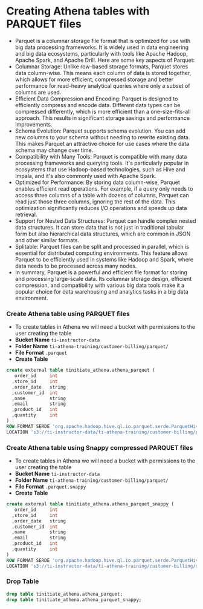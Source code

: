 # Creating Athena tables with PARQUET files
* Parquet is a columnar storage file format that is optimized for use with big data processing frameworks. It is widely used in data engineering and big data ecosystems, particularly with tools like Apache Hadoop, Apache Spark, and Apache Drill. Here are some key aspects of Parquet:
* Columnar Storage: Unlike row-based storage formats, Parquet stores data column-wise. This means each column of data is stored together, which allows for more efficient, compressed storage and better performance for read-heavy analytical queries where only a subset of columns are used.
* Efficient Data Compression and Encoding: Parquet is designed to efficiently compress and encode data. Different data types can be compressed differently, which is more efficient than a one-size-fits-all approach. This results in significant storage savings and performance improvements.
* Schema Evolution: Parquet supports schema evolution. You can add new columns to your schema without needing to rewrite existing data. This makes Parquet an attractive choice for use cases where the data schema may change over time.
* Compatibility with Many Tools: Parquet is compatible with many data processing frameworks and querying tools. It's particularly popular in ecosystems that use Hadoop-based technologies, such as Hive and Impala, and it's also commonly used with Apache Spark.
* Optimized for Performance: By storing data column-wise, Parquet enables efficient read operations. For example, if a query only needs to access three columns of a table with dozens of columns, Parquet can read just those three columns, ignoring the rest of the data. This optimization significantly reduces I/O operations and speeds up data retrieval.
* Support for Nested Data Structures: Parquet can handle complex nested data structures. It can store data that is not just in traditional tabular form but also hierarchical data structures, which are common in JSON and other similar formats.
* Splitable: Parquet files can be split and processed in parallel, which is essential for distributed computing environments. This feature allows Parquet to be efficiently used in systems like Hadoop and Spark, where data needs to be processed across many nodes.
* In summary, Parquet is a powerful and efficient file format for storing and processing large-scale data. Its columnar storage design, efficient compression, and compatibility with various big data tools make it a popular choice for data warehousing and analytics tasks in a big data environment.

### Create Athena table using PARQUET files
* To create tables in Athena we will need a bucket with permissions to the user creating the table
* **Bucket Name** `ti-instructor-data`
* **Folder Name** `ti-athena-training/customer-billing/parquet/`
* **File Format** `.parquet`
* **Create Table**
```sql
create external table tinitiate_athena.athena_parquet (
   order_id     int
  ,store_id     int
  ,order_date   string
  ,customer_id  int
  ,name         string
  ,email        string
  ,product_id   int
  ,quantity     int
)
ROW FORMAT SERDE 'org.apache.hadoop.hive.ql.io.parquet.serde.ParquetHiveSerDe'
LOCATION 's3://ti-instructor-data/ti-athena-training/customer-billing/parquet';
```

### Create Athena table using Snappy compressed PARQUET files
* To create tables in Athena we will need a bucket with permissions to the user creating the table
* **Bucket Name** `ti-instructor-data`
* **Folder Name** `ti-athena-training/customer-billing/parquet/`
* **File Format** `.parquet.snappy`
* **Create Table**
```sql
create external table tinitiate_athena.athena_parquet_snappy (
   order_id     int
  ,store_id     int
  ,order_date   string
  ,customer_id  int
  ,name         string
  ,email        string
  ,product_id   int
  ,quantity     int
)
ROW FORMAT SERDE 'org.apache.hadoop.hive.ql.io.parquet.serde.ParquetHiveSerDe'
LOCATION 's3://ti-instructor-data/ti-athena-training/customer-billing/snappy-parquet';
```


### Drop Table
```sql
drop table tinitiate_athena.athena_parquet;
drop table tinitiate_athena.athena_parquet_snappy;
```